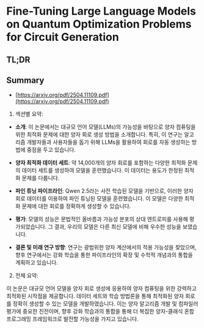 # Fine-Tuning Large Language Models on Quantum Optimization Problems for Circuit Generation
## TL;DR
## Summary
- [https://arxiv.org/pdf/2504.11109.pdf](https://arxiv.org/pdf/2504.11109.pdf)

1. 섹션별 요약:

- **소개**: 이 논문에서는 대규모 언어 모델(LLMs)의 가능성을 바탕으로 양자 컴퓨팅을 위한 최적화 문제에 대한 양자 회로 생성 방법을 소개합니다. 특히, 이 연구는 알고리즘 개발자들과 사용자들을 돕기 위해 LLMs을 활용하여 회로를 자동 생성하는 방법에 중점을 두고 있습니다.

- **양자 최적화 데이터 세트**: 약 14,000개의 양자 회로를 포함하는 다양한 최적화 문제의 데이터 세트를 생성하여 모델을 훈련했습니다. 이 데이터는 용도가 한정된 최적화 문제를 다룹니다.

- **파인 튜닝 파이프라인**: Qwen 2.5라는 사전 학습된 모델을 기반으로, 이러한 양자 회로 데이터를 이용하여 파인 튜닝된 모델을 훈련했습니다. 이 모델은 다양한 최적화 문제에 대한 회로를 정확하게 생성할 수 있습니다.

- **평가**: 모델의 성능은 문법적인 올바름과 가능성 분포의 상대 엔트로피를 사용해 평가되었습니다. 그 결과, 우리의 모델은 다른 최신 모델에 비해 우수한 성능을 보였습니다.

- **결론 및 미래 연구 방향**: 연구는 광범위한 양자 계산에서의 적용 가능성을 찾았으며, 향후 연구에서는 강화 학습을 통한 파이프라인의 확장 및 수학적 개념과의 통합을 계획하고 있습니다.

2. 전체 요약:

이 논문은 대규모 언어 모델을 양자 회로 생성에 응용하여 양자 컴퓨팅을 위한 강력하고 최적화된 시작점을 제공합니다. 데이터 세트와 학습 방법론을 통해 최적화된 양자 회로를 정확히 생성할 수 있는 모델을 개발하였습니다. 이는 양자 알고리즘 개발 및 컴파일러 평가에 중요한 진전이며, 향후 강화 학습과의 통합을 통해 더 복잡한 양자-클래식 혼합 프로그래밍 프레임워크로 발전할 가능성을 가지고 있습니다.